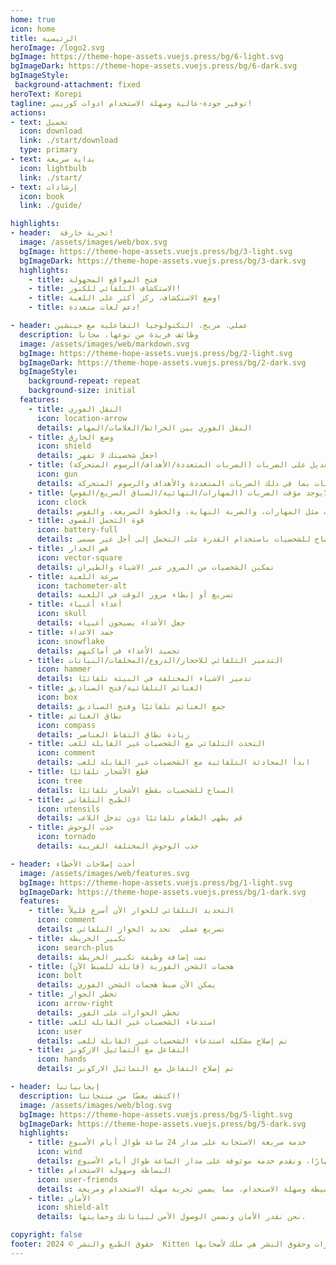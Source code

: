 ```yaml
---
home: true
icon: home
title: الرئيسية
heroImage: /logo2.svg
bgImage: https://theme-hope-assets.vuejs.press/bg/6-light.svg
bgImageDark: https://theme-hope-assets.vuejs.press/bg/6-dark.svg
bgImageStyle:
 background-attachment: fixed
heroText: Korepi
tagline: توفير جودة-عالية وسهلة الاستخدام ادوات كوريبي!
actions:
- text: تحميل
  icon: download
  link: ./start/download
  type: primary
- text: بداية سريعة
  icon: lightbulb
  link: ./start/
- text: إرشادات
  icon: book
  link: ./guide/

highlights:
- header:  تجربة خارقة!
  image: /assets/images/web/box.svg
  bgImage: https://theme-hope-assets.vuejs.press/bg/3-light.svg
  bgImageDark: https://theme-hope-assets.vuejs.press/bg/3-dark.svg
  highlights:
    - title: فتح المواقع المجهولة
    - title: الاستكشاف التلقائي للكنوز!
    - title: وضع الاستكشاف، ركز أكثر على اللعبة!
    - title: دعم لغات متعددة!

- header: عملي، مريح، التكنولوجيا التفاعلية مع جينشين
  description: وظائف فريدة من نوعها، مجانا
  image: /assets/images/web/markdown.svg
  bgImage: https://theme-hope-assets.vuejs.press/bg/2-light.svg
  bgImageDark: https://theme-hope-assets.vuejs.press/bg/2-dark.svg
  bgImageStyle:
    background-repeat: repeat
    background-size: initial
  features:
    - title: النقل الفوري
      icon: location-arrow
      details: النقل الفوري بين الخرائط/العلامات/المهام
    - title: وضع الخارق
      icon: shield
      details: اجعل شخصيتك لا تقهر
    - title: تعديل على الضربات (الضربات المتعددة/الأهداف/الرسوم المتحركة)
      icon: gun
      details: تعديل خصائص الضربات بما في ذلك الضربات المتعددة والأهداف والرسوم المتحركة
    - title: لايوجد مؤقت الضربات (المهارات/النهائية/السباق السريع/القوس)
      icon: clock
      details: تعطيل مؤقت الضربات مثل المهارات، والضربة النهاية، والخطوة السريعة، والقوس
    - title: قوة التحمل القصوى
      icon: battery-full
      details: السماح للشخصيات باستخدام القدرة على التحمل إلى أجل غير مسمى
    - title: قص الجدار
      icon: vector-square
      details: تمكين الشخصيات من المرور عبر الاشياء والطيران
    - title: سرعة اللعبة
      icon: tachometer-alt
      details: تسريع أو إبطاء مرور الوقت في اللعبة
    - title: أعداء أغبياء
      icon: skull
      details: جعل الأعداء يصبحون أغبياء
    - title: جمد الاعداء
      icon: snowflake
      details: تجميد الأعداء في أماكنهم
    - title: التدمير التلقائي للاحجار/الدروع/المخلفات/النباتات
      icon: hammer
      details: تدمير الاشياء المختلفة في البيئة تلقائيًا
    - title: الغنائم التلقائية/فتح الصناديق
      icon: box
      details: جمع الغنائم تلقائيًا وفتح الصناديق
    - title: نطاق الغنائم
      icon: compass
      details: زيادة نطاق التقاط العناصر
    - title: التحدث التلقائي مع الشخصيات غير القابلة للعب
      icon: comment
      details: ابدأ المحادثة التلقائية مع الشخصيات غير القابلة للعب
    - title: قطع الأشجار تلقائيًا
      icon: tree
      details: السماح للشخصيات بقطع الأشجار تلقائيًا
    - title: الطبخ التلقائي
      icon: utensils
      details: قم بطهي الطعام تلقائيًا دون تدخل اللاعب
    - title: جذب الوحوش
      icon: tornado
      details: جذب الوحوش المختلفة القريبة

- header: أحدث إصلاحات الأخطاء
  image: /assets/images/web/features.svg
  bgImage: https://theme-hope-assets.vuejs.press/bg/1-light.svg
  bgImageDark: https://theme-hope-assets.vuejs.press/bg/1-dark.svg
  features:
    - title: التحديد التلقائي للحوار الآن أسرع قليلاً
      icon: comment
      details: تسريع عملي  تحديد الحوار التلقائي
    - title: تكبير الخريطة
      icon: search-plus
      details: تمت إضافة وظيفة تكبير الخريطة
    - title: هجمات الشحن الفورية (قابلة للضبط الآن)
      icon: bolt
      details: يمكن الآن ضبط هجمات الشحن الفوري
    - title: تخطي الحوار
      icon: arrow-right
      details: تخطي الحوارات على الفور
    - title: استدعاء الشخصيات غير القابلة للعب
      icon: user
      details: تم إصلاح مشكلة استدعاء الشخصيات غير القابلة للعب
    - title: التفاعل مع التماثيل الاركونز
      icon: hands
      details: تم إصلاح التفاعل مع التماثيل الاركونز

- header: إيجابياتنا
  description: اكتشف بعضًا من منتجاتنا! 
  image: /assets/images/web/blog.svg
  bgImage: https://theme-hope-assets.vuejs.press/bg/5-light.svg
  bgImageDark: https://theme-hope-assets.vuejs.press/bg/5-dark.svg
  highlights:
    - title: خدمة سريعة الاستجابة على مدار 24 ساعة طوال أيام الأسبوع
      icon: wind
      details: نحن دائمًا هنا للمساعدة، ليلًا ونهارًا، ونقدم خدمة موثوقة على مدار الساعة طوال أيام الأسبوع.
    - title: البساطة وسهولة الاستخدام
      icon: user-friends
      details: تم تصميم منتجاتنا لتكون بسيطة وسهلة الاستخدام، مما يضمن تجربة سهلة الاستخدام ومريحة.
    - title: الأمان
      icon: shield-alt
      details: نحن نقدر الأمان ونضمن الوصول الآمن لبياناتك وحمايتها.

copyright: false
footer: حقوق الطبع والنشر © 2024  Kitten جميع الحقوق محفوظة. جميع العلامات التجارية الأخرى ولقطات الشاشة والشعارات وحقوق النشر هي ملك لأصحابها.
---
```

